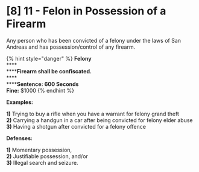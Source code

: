 # \[8] 11 - Felon in Possession of a Firearm

Any person who has been convicted of a felony under the laws of San Andreas and has possession/control of any firearm.

{% hint style="danger" %}
**Felony**\
****\
******Firearm shall be confiscated.**\
****\
******Sentence: 600 Seconds**\
**Fine:** $1000
{% endhint %}

**Examples:**&#x20;

**1)** Trying to buy a rifle when you have a warrant for felony grand theft\
**2)** Carrying a handgun in a car after being convicted for felony elder abuse\
**3)** Having a shotgun after convicted for a felony offence

**Defenses:**&#x20;

**1)** Momentary possession,\
**2)** Justifiable possession, and/or\
**3)** Illegal search and seizure.
